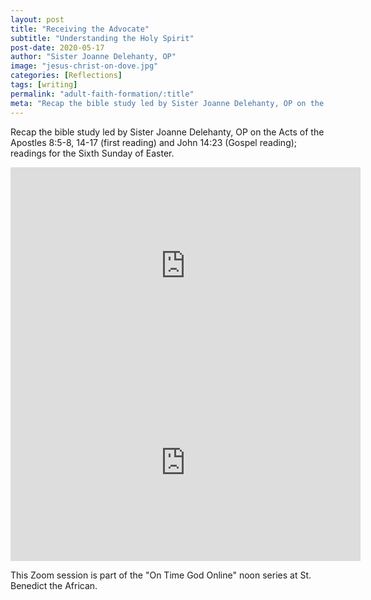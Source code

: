 ```yaml
---
layout: post
title: "Receiving the Advocate"
subtitle: "Understanding the Holy Spirit"
post-date: 2020-05-17
author: "Sister Joanne Delehanty, OP"
image: "jesus-christ-on-dove.jpg"
categories: [Reflections]
tags: [writing]
permalink: "adult-faith-formation/:title"
meta: "Recap the bible study led by Sister Joanne Delehanty, OP on the Acts of the Apostles 8:5-8, 14-17 (first reading) and John 14:23 (Gospel reading); readings for the Sixth Sunday of Easter."
---
```

Recap the bible study led by Sister Joanne Delehanty, OP on the Acts of the Apostles 8:5-8, 14-17 (first reading) and John 14:23 (Gospel reading); readings for the Sixth Sunday of Easter.
<!--more-->

<div class="embed-responsive embed-responsive-4by3">
    <iframe width="560" height="315" src="https://www.youtube.com/embed/fwJ_IL8LI2A" frameborder="0" allow="accelerometer; autoplay; encrypted-media; gyroscope; picture-in-picture" allowfullscreen></iframe>
</div>

<div class="embed-responsive embed-responsive-4by3">
    <iframe width="560" height="315" src="https://www.youtube.com/embed/7F1svkgygD4" frameborder="0" allow="accelerometer; autoplay; encrypted-media; gyroscope; picture-in-picture" allowfullscreen></iframe>
</div>


This Zoom session is part of the "On Time God Online" noon series at St. Benedict the African.